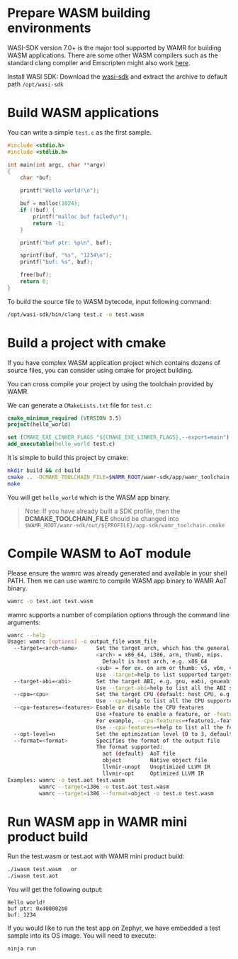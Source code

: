 

# Prepare WASM building environments

WASI-SDK version 7.0+ is the major tool supported by WAMR for building WASM applications. There are some other WASM compilers such as the standard clang compiler and Emscripten might also work [here](./other_wasm_compilers.md).

Install WASI SDK: Download the [wasi-sdk](https://github.com/CraneStation/wasi-sdk/releases) and extract the archive to default path `/opt/wasi-sdk`


Build WASM applications
=========================

You can write a simple ```test.c``` as the first sample.

``` C
#include <stdio.h>
#include <stdlib.h>

int main(int argc, char **argv)
{
    char *buf;

    printf("Hello world!\n");

    buf = malloc(1024);
    if (!buf) {
        printf("malloc buf failed\n");
        return -1;
    }

    printf("buf ptr: %p\n", buf);

    sprintf(buf, "%s", "1234\n");
    printf("buf: %s", buf);

    free(buf);
    return 0;
}
```



To build the source file to WASM bytecode, input following command:

``` Bash
/opt/wasi-sdk/bin/clang test.c -o test.wasm
```


# Build a project with cmake

If you have complex WASM application project which contains dozens of source files, you can consider using cmake for project building.

You can cross compile your project by using the toolchain provided by WAMR.

We can generate a `CMakeLists.txt` file for `test.c`:

``` cmake
cmake_minimum_required (VERSION 3.5)
project(hello_world)

set (CMAKE_EXE_LINKER_FLAGS "${CMAKE_EXE_LINKER_FLAGS},--export=main")
add_executable(hello_world test.c)
```

It is simple to build this project by cmake:

``` Bash
mkdir build && cd build
cmake .. -DCMAKE_TOOLCHAIN_FILE=$WAMR_ROOT/wamr-sdk/app/wamr_toolchain.cmake
make
```

You will get ```hello_world``` which is the WASM app binary.

> Note: If you have already built a SDK profile, then the **DCMAKE_TOOLCHAIN_FILE** should be changed into `$WAMR_ROOT/wamr-sdk/out/${PROFILE}/app-sdk/wamr_toolchain.cmake`


# Compile WASM to AoT module

Please ensure the wamrc was already generated and available in your shell PATH. Then we can use wamrc to compile WASM app binary to WAMR AoT binary.

``` Bash
wamrc -o test.aot test.wasm
```

wamrc supports a number of compilation options through the command line arguments:

``` Bash
wamrc --help
Usage: wamrc [options] -o output_file wasm_file
  --target=<arch-name>      Set the target arch, which has the general format: <arch><sub>
                            <arch> = x86_64, i386, arm, thumb, mips.
                              Default is host arch, e.g. x86_64
                            <sub> = for ex. on arm or thumb: v5, v6m, v7a, v7m, etc.
                            Use --target=help to list supported targets
  --target-abi=<abi>        Set the target ABI, e.g. gnu, eabi, gnueabihf, etc. (default: gnu)
                            Use --target-abi=help to list all the ABI supported
  --cpu=<cpu>               Set the target CPU (default: host CPU, e.g. skylake)
                            Use --cpu=help to list all the CPU supported
  --cpu-features=<features> Enable or disable the CPU features
                            Use +feature to enable a feature, or -feature to disable it
                            For example, --cpu-features=+feature1,-feature2
                            Use --cpu-features=+help to list all the features supported
  --opt-level=n             Set the optimization level (0 to 3, default: 3)
  --format=<format>         Specifies the format of the output file
                            The format supported:
                              aot (default)  AoT file
                              object         Native object file
                              llvmir-unopt   Unoptimized LLVM IR
                              llvmir-opt     Optimized LLVM IR
Examples: wamrc -o test.aot test.wasm
          wamrc --target=i386 -o test.aot test.wasm
          wamrc --target=i386 --format=object -o test.o test.wasm

```


Run WASM app in WAMR mini product build
========================

Run the test.wasm or test.aot with WAMR mini product build:
``` Bash
./iwasm test.wasm   or
./iwasm test.aot
```
You will get the following output:
```
Hello world!
buf ptr: 0x400002b0
buf: 1234
```
If you would like to run the test app on Zephyr, we have embedded a test sample into its OS image. You will need to execute:
```
ninja run
```
